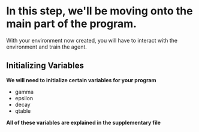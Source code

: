 # In this step, we'll be moving onto the main part of the program.

With your environment now created, you will have to interact with the environment and train the agent.

## Initializing Variables
**We will need to initialize certain variables for your program**
- gamma
- epsilon
- decay
- qtable 

**All of these variables are explained in the supplementary file**

